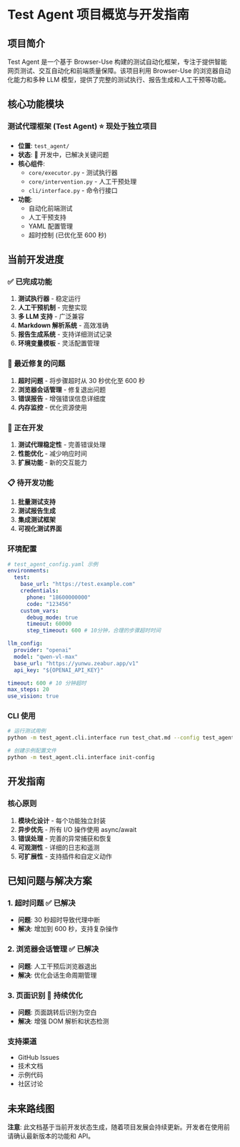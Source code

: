 # Test Agent 项目概览与开发指南

## 项目简介

Test Agent 是一个基于 Browser-Use 构建的测试自动化框架，专注于提供智能网页测试、交互自动化和前端质量保障。该项目利用 Browser-Use 的浏览器自动化能力和多种 LLM 模型，提供了完整的测试执行、报告生成和人工干预等功能。

## 核心功能模块

### 测试代理框架 (Test Agent) ⭐ 现处于独立项目

- **位置**: `test_agent/`
- **状态**: 🚧 开发中，已解决关键问题
- **核心组件**:
  - `core/executor.py` - 测试执行器
  - `core/intervention.py` - 人工干预处理
  - `cli/interface.py` - 命令行接口
- **功能**:
  - 自动化前端测试
  - 人工干预支持
  - YAML 配置管理
  - 超时控制 (已优化至 600 秒)

## 当前开发进度

### ✅ 已完成功能

1. **测试执行器** - 稳定运行
2. **人工干预机制** - 完整实现
3. **多 LLM 支持** - 广泛兼容
4. **Markdown 解析系统** - 高效准确
5. **报告生成系统** - 支持详细测试记录
6. **环境变量模板** - 灵活配置管理

### 🔧 最近修复的问题

1. **超时问题** - 将步骤超时从 30 秒优化至 600 秒
2. **浏览器会话管理** - 修复退出问题
3. **错误报告** - 增强错误信息详细度
4. **内存监控** - 优化资源使用

### 🚧 正在开发

1. **测试代理稳定性** - 完善错误处理
2. **性能优化** - 减少响应时间
3. **扩展功能** - 新的交互能力

### 📋 待开发功能

1. **批量测试支持**
2. **测试报告生成**
3. **集成测试框架**
4. **可视化测试界面**

### 环境配置

```yaml
# test_agent_config.yaml 示例
environments:
  test:
    base_url: "https://test.example.com"
    credentials:
      phone: "18600000000"
      code: "123456"
    custom_vars:
      debug_mode: true
      timeout: 60000
      step_timeout: 600 # 10分钟，合理的步骤超时时间

llm_config:
  provider: "openai"
  model: "qwen-vl-max"
  base_url: "https://yunwu.zeabur.app/v1"
  api_key: "${OPENAI_API_KEY}"

timeout: 600 # 10 分钟超时
max_steps: 20
use_vision: true
```

### CLI 使用

```bash
# 运行测试用例
python -m test_agent.cli.interface run test_chat.md --config test_agent_config.yaml

# 创建示例配置文件
python -m test_agent.cli.interface init-config
```

## 开发指南

### 核心原则

1. **模块化设计** - 每个功能独立封装
2. **异步优先** - 所有 I/O 操作使用 async/await
3. **错误处理** - 完善的异常捕获和恢复
4. **可观测性** - 详细的日志和遥测
5. **可扩展性** - 支持插件和自定义动作

## 已知问题与解决方案

### 1. 超时问题 ✅ 已解决

- **问题**: 30 秒超时导致代理中断
- **解决**: 增加到 600 秒，支持复杂操作

### 2. 浏览器会话管理 ✅ 已解决

- **问题**: 人工干预后浏览器退出
- **解决**: 优化会话生命周期管理

### 3. 页面识别 🔧 持续优化

- **问题**: 页面跳转后识别为空白
- **解决**: 增强 DOM 解析和状态检测

### 支持渠道

- GitHub Issues
- 技术文档
- 示例代码
- 社区讨论

## 未来路线图

**注意**: 此文档基于当前开发状态生成，随着项目发展会持续更新。开发者在使用前请确认最新版本的功能和 API。

